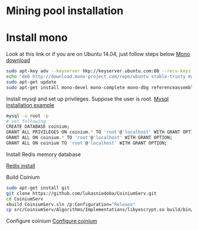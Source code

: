Mining pool installation
====================

# Install mono

Look at this link or if you are on Ubuntu 14.04, just follow steps below
[Mono download](http://www.mono-project.com/download/stable/)

```bash
sudo apt-key adv --keyserver hkp://keyserver.ubuntu.com:80 --recv-keys 3FA7E0328081BFF6A14DA29AA6A19B38D3D831EF
echo "deb http://download.mono-project.com/repo/ubuntu stable-trusty main" | sudo tee /etc/apt/sources.list.d/mono-official-stable.list
sudo apt-get update
sudo apt-get install mono-devel mono-complete mono-dbg referenceassemblies-pcl mono-xsp4 ca-certificates-mono
```

Install mysql and set up privileges. Suppose the user is root.
[Mysql installation example](https://linode.com/docs/databases/mysql/how-to-install-mysql-on-debian-7/)

```bash
mysql -u root -p
# set following
CREATE DATABASE coinium;
GRANT ALL PRIVILEGES ON coinium.* TO 'root'@'localhost' WITH GRANT OPTION;
GRANT ALL ON coinium.* TO 'root'@'localhost' WITH GRANT OPTION;
GRANT ALL ON coinium TO 'root'@'localhost' WITH GRANT OPTION;
```

Install Redis memory database

[Redis install](https://www.digitalocean.com/community/tutorials/how-to-install-and-use-redis)

Build Coinium

```bash
sudo apt-get install git
git clone https://github.com/lukasniedoba/CoiniumServ.git
cd CoiniumServ
xbuild CoiniumServ.sln /p:Configuration="Release"
cp src/CoiniumServ/Algorithms/Implementations/libyescrypt.so build/bin/Release
```
Configure coinium
[Configure coinium](https://github.com/bonesoul/CoiniumServ/wiki/Configuration)
